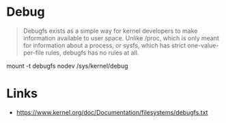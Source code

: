 Debug
==

> Debugfs exists as a simple way for kernel developers to make information available to user space.  Unlike /proc, which is only meant for information about a process, or sysfs, which has strict one-value-per-file rules, debugfs has no rules at all.

mount -t debugfs nodev /sys/kernel/debug

# Links

- https://www.kernel.org/doc/Documentation/filesystems/debugfs.txt